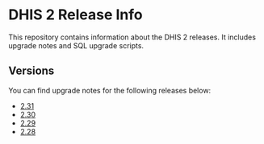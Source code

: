 # DHIS 2 Release Info

This repository contains information about the DHIS 2 releases. It includes upgrade notes and SQL upgrade scripts.

## Versions

You can find upgrade notes for the following releases below:

- [2.31](releases/2.31/README.md)
- [2.30](releases/2.30/README.md)
- [2.29](releases/2.29/README.md)
- [2.28](releases/2.28/README.md)
